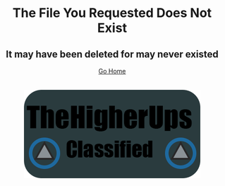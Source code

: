 <html>
 <head>
  <title>404 Not Found</title>
 </head>
 <body>
<h1 style="text-align:center">The File You Requested Does Not Exist</h1>
<h2 style="text-align:center">It may have been deleted for may never existed</h2> 
<center><a href="http://cdn.thehigherups.org" style="font-size:20; text-align:center">Go Home</a></center>
<br>
<br>
  <center><img style="text-align:center" src="/logo.png"></center>
  </body>
</html>
